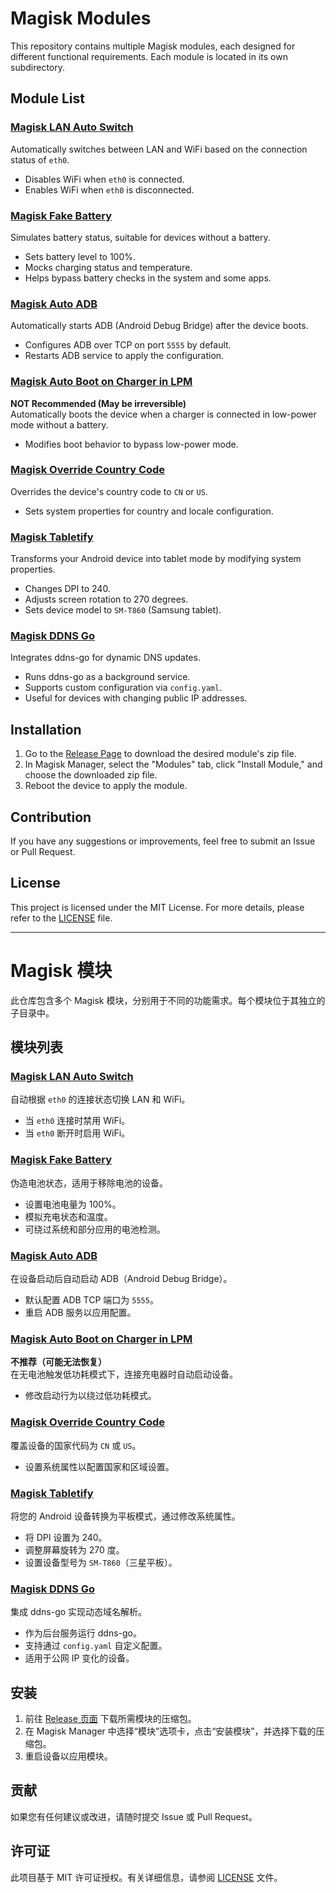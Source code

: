 # Magisk Modules

This repository contains multiple Magisk modules, each designed for different functional requirements. Each module is located in its own subdirectory.

## Module List

### [Magisk LAN Auto Switch](./magisk-lan-auto-switch/README.md)
Automatically switches between LAN and WiFi based on the connection status of `eth0`.  
- Disables WiFi when `eth0` is connected.
- Enables WiFi when `eth0` is disconnected.

### [Magisk Fake Battery](./magisk-fake-battery/README.md)
Simulates battery status, suitable for devices without a battery.  
- Sets battery level to 100%.
- Mocks charging status and temperature.
- Helps bypass battery checks in the system and some apps.

### [Magisk Auto ADB](./magisk-auto-adb/README.md)
Automatically starts ADB (Android Debug Bridge) after the device boots.  
- Configures ADB over TCP on port `5555` by default.
- Restarts ADB service to apply the configuration.

### [Magisk Auto Boot on Charger in LPM](./magisk-autoboot-lpm/README.md)
**NOT Recommended (May be irreversible)**  
Automatically boots the device when a charger is connected in low-power mode without a battery.  
- Modifies boot behavior to bypass low-power mode.

### [Magisk Override Country Code](./magisk-override-country-code/README.md)
Overrides the device's country code to `CN` or `US`.  
- Sets system properties for country and locale configuration.

### [Magisk Tabletify](./magisk-tabletify/README.md)
Transforms your Android device into tablet mode by modifying system properties.  
- Changes DPI to 240.
- Adjusts screen rotation to 270 degrees.
- Sets device model to `SM-T860` (Samsung tablet).

### [Magisk DDNS Go](./magisk-ddns-go/README.md)
Integrates ddns-go for dynamic DNS updates.  
- Runs ddns-go as a background service.
- Supports custom configuration via `config.yaml`.
- Useful for devices with changing public IP addresses.

## Installation

1. Go to the [Release Page](https://github.com/NewFuture/magisk-modules/releases) to download the desired module's zip file.
2. In Magisk Manager, select the "Modules" tab, click "Install Module," and choose the downloaded zip file.
3. Reboot the device to apply the module.

## Contribution

If you have any suggestions or improvements, feel free to submit an Issue or Pull Request.

## License

This project is licensed under the MIT License. For more details, please refer to the [LICENSE](LICENSE) file.

---

# Magisk 模块

此仓库包含多个 Magisk 模块，分别用于不同的功能需求。每个模块位于其独立的子目录中。

## 模块列表

### [Magisk LAN Auto Switch](./magisk-lan-auto-switch/README.md)
自动根据 `eth0` 的连接状态切换 LAN 和 WiFi。  
- 当 `eth0` 连接时禁用 WiFi。
- 当 `eth0` 断开时启用 WiFi。

### [Magisk Fake Battery](./magisk-fake-battery/README.md)
伪造电池状态，适用于移除电池的设备。  
- 设置电池电量为 100%。
- 模拟充电状态和温度。
- 可绕过系统和部分应用的电池检测。

### [Magisk Auto ADB](./magisk-auto-adb/README.md)
在设备启动后自动启动 ADB（Android Debug Bridge）。  
- 默认配置 ADB TCP 端口为 `5555`。
- 重启 ADB 服务以应用配置。

### [Magisk Auto Boot on Charger in LPM](./magisk-autoboot-lpm/README.md)
**不推荐（可能无法恢复）**  
在无电池触发低功耗模式下，连接充电器时自动启动设备。  
- 修改启动行为以绕过低功耗模式。

### [Magisk Override Country Code](./magisk-override-country-code/README.md)
覆盖设备的国家代码为 `CN` 或 `US`。  
- 设置系统属性以配置国家和区域设置。

### [Magisk Tabletify](./magisk-tabletify/README.md)
将您的 Android 设备转换为平板模式，通过修改系统属性。  
- 将 DPI 设置为 240。
- 调整屏幕旋转为 270 度。
- 设置设备型号为 `SM-T860`（三星平板）。

### [Magisk DDNS Go](./magisk-ddns-go/README.md)
集成 ddns-go 实现动态域名解析。  
- 作为后台服务运行 ddns-go。
- 支持通过 `config.yaml` 自定义配置。
- 适用于公网 IP 变化的设备。

## 安装

1. 前往 [Release 页面](https://github.com/NewFuture/magisk-modules/releases) 下载所需模块的压缩包。
2. 在 Magisk Manager 中选择“模块”选项卡，点击“安装模块”，并选择下载的压缩包。
3. 重启设备以应用模块。

## 贡献

如果您有任何建议或改进，请随时提交 Issue 或 Pull Request。

## 许可证

此项目基于 MIT 许可证授权。有关详细信息，请参阅 [LICENSE](LICENSE) 文件。